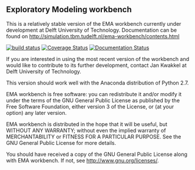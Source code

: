 ## Exploratory Modeling workbench
This is a relatively stable version of the EMA workbench currently under 
development at Delft University of Technology. Documentation can be found on
http://simulation.tbm.tudelft.nl/ema-workbench/contents.html


[![build status](https://travis-ci.org/quaquel/EMAworkbench.svg?branch=master)](https://travis-ci.org/quaquel/EMAworkbench)
[![Coverage Status](https://coveralls.io/repos/quaquel/EMAworkbench/badge.svg?branch=master&service=github)](https://coveralls.io/github/quaquel/EMAworkbench?branch=master)
[![Documentation Status](https://readthedocs.org/projects/emaworkbench/badge/?version=latest)](https://readthedocs.org/projects/emaworkbench/?badge=latest)


If you are interested in using the most recent version of the workbench  and
would like to contribute to its further development, contact Jan Kwakkel at 
Delft University of Technology.  

This version should work well with the Anaconda distribution of Python 2.7.

EMA workbench is free software: you can redistribute it and/or modify
it under the terms of the GNU General Public License as published by
the Free Software Foundation, either version 3 of the License, or
(at your option) any later version.

EMA workbench is distributed in the hope that it will be useful,
but WITHOUT ANY WARRANTY; without even the implied warranty of
MERCHANTABILITY or FITNESS FOR A PARTICULAR PURPOSE.  See the
GNU General Public License for more details.

You should have received a copy of the GNU General Public License
along with EMA workbench.  If not, see <http://www.gnu.org/licenses/>.

